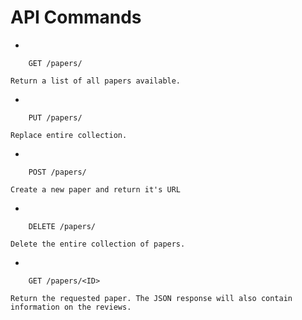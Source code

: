 # API Commands #

*   
    
        GET /papers/
    
    Return a list of all papers available.

*   

        PUT /papers/

    Replace entire collection.

*   

        POST /papers/

    Create a new paper and return it's URL

*   

        DELETE /papers/

    Delete the entire collection of papers.

*   

        GET /papers/<ID>

    Return the requested paper. The JSON response will also contain information on the reviews.
